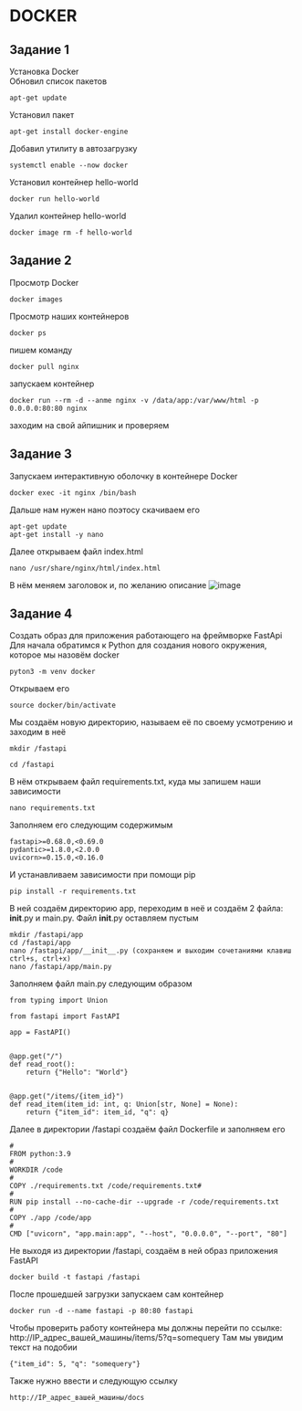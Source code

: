 # DOCKER
## Задание 1
Установка Docker  
Обновил список пакетов  
```
apt-get update  
```
Установил пакет  
```
apt-get install docker-engine  
```
Добавил утилиту в автозагрузку  
```
systemctl enable --now docker  
```
Установил контейнер hello-world  
```
docker run hello-world  
```
Удалил контейнер hello-world  
```
docker image rm -f hello-world  
```
## Задание 2
Просмотр Docker
```
docker images
```
Просмотр наших контейнеров
```
docker ps
```
пишем команду 
```
docker pull nginx
```
запускаем контейнер
```
docker run --rm -d --anme nginx -v /data/app:/var/www/html -p 0.0.0.0:80:80 nginx
```
заходим на свой айпишник и проверяем 
## Задание 3
Запускаем интерактивную оболочку в контейнере Docker
```
docker exec -it nginx /bin/bash
```
Дальше нам нужен нано поэтосу скачиваем его
```
apt-get update
apt-get install -y nano
```
Далее открываем файл index.html
```
nano /usr/share/nginx/html/index.html
```
В нём меняем заголовок и, по желанию описание
![image](https://github.com/danakahara19/DOCKER/assets/148867574/c6e67777-66b4-4368-b34a-ffc3693e1d8a)
## Задание 4
Создать образ для приложения работающего на фреймворке FastApi
Для начала обратимся к Python для создания нового окружения, которое мы назовём docker
```
pyton3 -m venv docker
```
Открываем его
```
source docker/bin/activate
```
Мы создаём новую директорию, называем её по своему усмотрению и заходим в неё
```
mkdir /fastapi
```
```
cd /fastapi
```
В нём открываем файл requirements.txt, куда мы запишем наши зависимости
```
nano requirements.txt
```
Заполняем его следующим содержимым
```
fastapi>=0.68.0,<0.69.0
pydantic>=1.8.0,<2.0.0
uvicorn>=0.15.0,<0.16.0
```
И устанавливаем зависимости при помощи pip
```
pip install -r requirements.txt
```

В ней создаём директорию app, переходим в неё и создаём 2 файла: __init__.py и main.py. Файл __init__.py оставляем пустым
```
mkdir /fastapi/app
cd /fastapi/app
nano /fastapi/app/__init__.py (сохраняем и выходим сочетаниями клавиш ctrl+s, ctrl+x)
nano /fastapi/app/main.py
```
Заполняем файл main.py следующим образом
```
from typing import Union
```
```
from fastapi import FastAPI
```
```
app = FastAPI()


@app.get("/")
def read_root():
    return {"Hello": "World"}


@app.get("/items/{item_id}")
def read_item(item_id: int, q: Union[str, None] = None):
    return {"item_id": item_id, "q": q}
```
Далее в директории /fastapi создаём файл Dockerfile и заполняем его
```
#
FROM python:3.9
#
WORKDIR /code 
#
COPY ./requirements.txt /code/requirements.txt# 
#
RUN pip install --no-cache-dir --upgrade -r /code/requirements.txt 
#
COPY ./app /code/app 
#
CMD ["uvicorn", "app.main:app", "--host", "0.0.0.0", "--port", "80"]
```
Не выходя из директории /fastapi, создаём в ней образ приложения FastAPI
```
docker build -t fastapi /fastapi
```
После прошедшей загрузки запускаем сам контейнер
```
docker run -d --name fastapi -p 80:80 fastapi
```
Чтобы проверить работу контейнера мы должны перейти по ссылке: http://IP_адрес_вашей_машины/items/5?q=somequery Там мы увидим текст на подобии
```
{"item_id": 5, "q": "somequery"}
```
Также нужно ввести и следующую ссылку
```
http://IP_адрес_вашей_машины/docs
```






